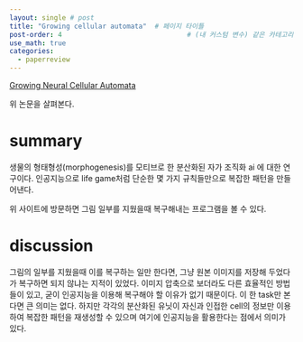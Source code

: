 ```yaml
---
layout: single # post
title: "Growing cellular automata"  # 페이지 타이틀
post-order: 4                               # (내 커스텀 변수) 같은 카테고리 내 정렬 순서
use_math: true
categories:
  - paperreview
---
```


[Growing Neural Cellular Automata][paperlink]

[paperlink]:https://distill.pub/2020/growing-ca/

위 논문을 살펴본다. 

# summary
생물의 형태형성(morphogenesis)를 모티브로 한 분산화된 자가 조직화 ai 에 대한 연구이다. 
인공지능으로 life game처럼 단순한 몇 가지 규칙들만으로 복잡한 패턴을 만들어낸다.

위 사이트에 방문하면 그림 일부를 지웠을때 복구해내는 프로그램을 볼 수 있다.





# discussion
그림의 일부를 지웠을때 이를 복구하는 일만 한다면, 그냥 원본 이미지를 저장해 두었다가 복구하면 되지 않냐는 지적이 있었다.
이미지 압축으로 보더라도 다른 효율적인 방법들이 있고, 굳이 인공지능을 이용해 복구해야 할 이유가 없기 때문이다.
이 한 task만 본다면 큰 의미는 없다.
하지만 각각의 분산화된 유닛이 자신과 인접한 cell의 정보만 이용하여 복잡한 패턴을 재생성할 수 있으며 여기에 인공지능을 활용한다는 점에서 의미가 있다.


